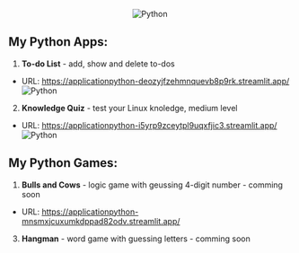 <div align="center">
  
![Python](https://github.com/RadkaMat/application_python/blob/master/python_picture_small.png)
  
</div>

## My Python Apps:
>
1. **To-do List** - add, show and delete to-dos
- URL: https://applicationpython-deozyjfzehmnquevb8p9rk.streamlit.app/
![Python](https://github.com/RadkaMat/application_python/blob/master/to_do_list_screenshot.PNG)
>
2. **Knowledge Quiz** - test your Linux knoledge, medium level
- URL: https://applicationpython-i5yrp9zceytpl9uqxfjic3.streamlit.app/
![Python](https://github.com/RadkaMat/application_python/blob/master/knowledge_quiz_screenshot2.png)
>
## My Python Games:
>
1. **Bulls and Cows** - logic game with geussing 4-digit number - comming soon
- URL: https://applicationpython-mnsmxjcuxumkdppad82odv.streamlit.app/
3. **Hangman** - word game with guessing letters - comming soon
